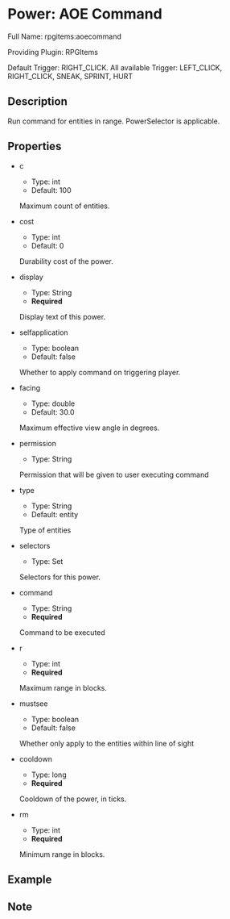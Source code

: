 # Power: AOE Command

Full Name: rpgitems:aoecommand

Providing Plugin: RPGItems

Default Trigger: RIGHT_CLICK. All available Trigger: LEFT_CLICK, RIGHT_CLICK, SNEAK, SPRINT, HURT

<!-- beginCustomHeader -->
<!-- endCustomHeader -->

## Description

Run command for entities in range. PowerSelector is applicable.
<!-- beginCustomDescription -->
<!-- endCustomDescription -->

## Properties

* c

  * Type: int
  * Default: 100

  Maximum count of entities.

* cost

  * Type: int
  * Default: 0

  Durability cost of the power.

* display

  * Type: String
  * **Required**

  Display text of this power.

* selfapplication

  * Type: boolean
  * Default: false

  Whether to apply command on triggering player.

* facing

  * Type: double
  * Default: 30.0

  Maximum effective view angle in degrees.

* permission

  * Type: String

  Permission that will be given to user executing command

* type

  * Type: String
  * Default: entity

  Type of entities

* selectors

  * Type: Set<String>

  Selectors for this power.

* command

  * Type: String
  * **Required**

  Command to be executed

* r

  * Type: int
  * **Required**

  Maximum range in blocks.

* mustsee

  * Type: boolean
  * Default: false

  Whether only apply to the entities within line of sight

* cooldown

  * Type: long
  * **Required**

  Cooldown of the power, in ticks.

* rm

  * Type: int
  * **Required**

  Minimum range in blocks.


<!-- beginCustomProperties -->
<!-- endCustomProperties -->

## Example

<!-- beginCustomExample -->
<!-- endCustomExample -->

## Note

<!-- beginCustomNote -->
<!-- endCustomNote -->